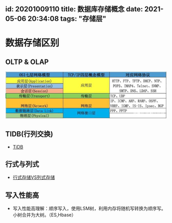 id: 20201009110
title: 数据库存储概念
date: 2021-05-06 20:34:08
tags: "存储层"
---------

# 数据存储区别

## OLTP & OLAP
![OLTP & OLAP](/imgs/30adcbef76094b360c17e3ac288e01dd8c109db5.jpeg)

## TIDB(行列交换)

  * [TiDB](https://docs.pingcap.com/zh/tidb/stable)

## 行式与列式

  * [行式存储VS列式存储](https://www.jianshu.com/p/603113588144)

## 写入性能高
 
   * 写入性能高理解：顺序写入，使用LSM树，利用内存将随机写转换为顺序写。小树合并为大树。（ES,Hbase）
